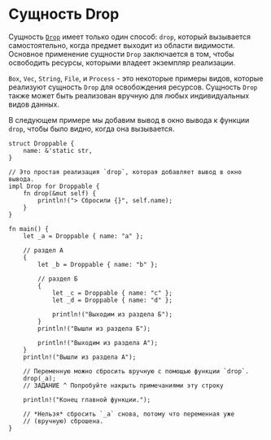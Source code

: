 # Сущность Drop

Сущность [`Drop`][Drop] имеет только один способ: `drop`, который вызывается самостоятельно,
когда предмет выходит из области видимости. Основное применение сущности `Drop`
заключается в том, чтобы освободить ресурсы, которыми владеет экземпляр реализации.

`Box`, `Vec`, `String`, `File`, и `Process` - это некоторые примеры видов, которые
реализуют сущность `Drop` для освобождения ресурсов. Сущность `Drop` также может быть
реализован вручную для любых индивидуальных видов данных.

В следующем примере мы добавим вывод в окно вывода к функции `drop`, чтобы было видно,
когда она вызывается.

```rust,editable
struct Droppable {
    name: &'static str,
}

// Это простая реализация `drop`, которая добавляет вывод в окно вывода.
impl Drop for Droppable {
    fn drop(&mut self) {
        println!("> Сбросили {}", self.name);
    }
}

fn main() {
    let _a = Droppable { name: "a" };

    // раздел А
    {
        let _b = Droppable { name: "b" };

        // раздел Б
        {
            let _c = Droppable { name: "c" };
            let _d = Droppable { name: "d" };

            println!("Выходим из раздела Б");
        }
        println!("Вышли из раздела Б");

        println!("Выходим из раздела А");
    }
    println!("Вышли из раздела А");

    // Переменную можно сбросить вручную с помощью функции `drop`.
    drop(_a);
    // ЗАДАНИЕ ^ Попробуйте накрыть примечаниями эту строку

    println!("Конец главной функции.");

    // *Нельзя* сбросить `_a` снова, потому что переменная уже
    // (вручную) сброшена.
}
```

[Drop]: https://doc.rust-lang.org/std/ops/trait.Drop.html